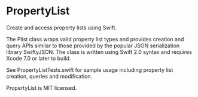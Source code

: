 # PropertyList
Create and access property lists using Swift.

The Plist class wraps valid property list types and provides creation and query APIs similar to those provided by the popular JSON serialization library SwiftyJSON. The class is written using Swift 2.0 syntax and requires Xcode 7.0 or later to build.

See PropertyListTests.swift for sample usage including property list creation, queries and modification.

PropertyList is MIT licensed.
